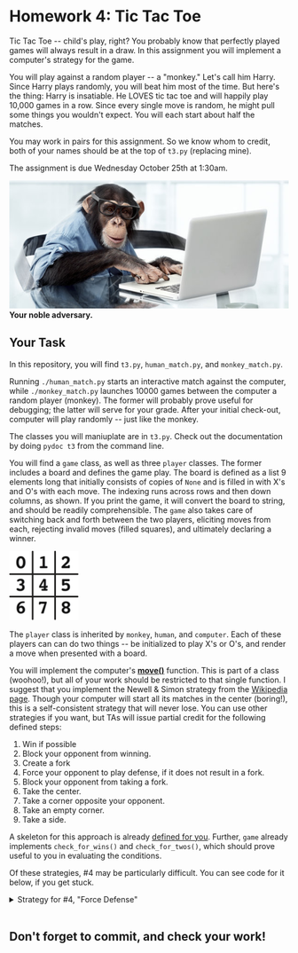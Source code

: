 # Homework 4: Tic Tac Toe

Tic Tac Toe -- child's play, right?  You probably know that perfectly played games will always result in a draw.  In this assignment you will implement a computer's strategy for the game.

You will play against a random player -- a "monkey."  Let's call him Harry.  Since Harry plays randomly, you will beat him most of the time.  But here's the thing: Harry is insatiable.  He LOVES tic tac toe and will happily play 10,000 games in a row.  Since every single move is random, he might pull some things you wouldn't expect.   You will each start about half the matches.

You may work in pairs for this assignment.  So we know whom to credit, both of your names should be at the top of `t3.py` (replacing mine).

The assignment is due Wednesday October 25th at 1:30am.

<img src="img/monkey_computer.jpg" width=600px>
<b>Your noble adversary.</b>

## Your Task

In this repository, you will find `t3.py`, `human_match.py`, and `monkey_match.py`.

Running `./human_match.py` starts an interactive match against the computer, while `./monkey_match.py` launches 10000 games between the computer a random player (monkey).  The former will probably prove useful for debugging; the latter will serve for your grade.  After your initial check-out, computer will play randomly -- just like the monkey.

The classes you will maniuplate are in `t3.py`.  Check out the documentation by doing `pydoc t3` from the command line.

You will find a `game` class, as well as three `player` classes.  The former includes a board and defines the game play.  The board is defined as a list 9 elements long that initially consists of copies of `None` and is filled in with X's and O's with each move.  The indexing runs across rows and then down columns, as shown.  If you print the game, it will convert the board to string, and should be readily comprehensible.  The `game` also takes care of switching back and forth between the two players, eliciting moves from each, rejecting invalid moves (filled squares), and ultimately declaring a winner.  

<img src="img/board.png" width=125px>

The `player` class is inherited by `monkey`, `human`, and `computer`.  Each of these players can can do two things -- be initialized to play X's or O's, and render a move when presented with a board.

You will implement the computer's [**move()**](t3.py#L91) function.  This is part of a class (woohoo!), but all of your work should be restricted to that single function.  I suggest that you implement the Newell & Simon strategy from the [Wikipedia page](https://en.wikipedia.org/wiki/Tic-tac-toe#Strategy).  Though your computer will start all its matches in the center (boring!), this is a self-consistent strategy that will never lose.  You can use other strategies if you want, but TAs will issue partial credit for the following defined steps:

1. Win if possible
2. Block your opponent from winning.
3. Create a fork
4. Force your opponent to play defense, if it does not result in a fork.
5. Block your opponent from taking a fork.
6. Take the center.
7. Take a corner opposite your opponent.
8. Take an empty corner.
9. Take a side.

A skeleton for this approach is already [defined for you](t3.py#L91).  Further, `game` already implements `check_for_wins()` and `check_for_twos()`, which should prove useful to you in evaluating the conditions.

Of these strategies, #4 may be particularly difficult.  You can see code for it below, if you get stuck.
&nbsp;<details><summary>Strategy for #4, "Force Defense"</summary>
We're interested in forcing your opponent to play defense, but _only if it does not result in a fork_ for them.  The first condition just means that we create a two that they have have to block.  The second piece means that that two must not give them a fork -- a sure-win.  We can do this easily, by making a copy of the game -- `hypo_match`, below -- and seeing how the game would play out, looking one move ahead.
```python
# Get posible squares to play for a "two"
self_twos = match.check_for_twos(self.mark)
  
# We'll now consider hypothetical games, 
# where we play in each of the "two" positions.
for i in self_twos:                 # For each of these
    hypo_match = dc(match)          # create a copy of the game.
    hypo_match.board[i] = self.mark # try playing there.
    
    # Now look for the win implied by your "two".
    # Your opponent would have to play here.
    w = hypo_match.check_for_wins(self.mark) 
    
    # For your OPPPONENT, get any potential twos.
    hypo_twos = hypo_match.check_for_twos(self.other_mark)
    
    # If your potential win is not just a two for them,
    # but in fact a DOUBLE two -- a fork -- don't move here!
    if w in hypo_twos and hypo_twos[w] > 1: continue
    
    # Otherwise, it meets the condition.  Do it!!
    return i
```
</details></br>


## Don't forget to commit, and check your work!
